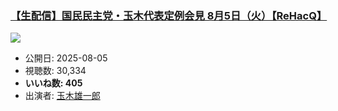### [【生配信】国民民主党・玉木代表定例会見 8月5日（火）【ReHacQ】](https://www.youtube.com/watch?v=IxzdLJASVBk)
[![](https://img.youtube.com/vi/IxzdLJASVBk/sddefault.jpg)](https://www.youtube.com/watch?v=IxzdLJASVBk)
-   公開日: 2025-08-05
-   視聴数: 30,334
-   **いいね数: 405**
-   出演者: [玉木雄一郎](/rehacq_fan/people/玉木雄一郎 "wikilink")
